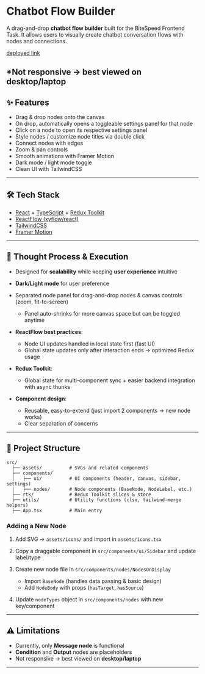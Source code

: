 # Chatbot Flow Builder

A drag-and-drop **chatbot flow builder** built for the BiteSpeed Frontend Task.
It allows users to visually create chatbot conversation flows with nodes and connections.

[deployed link](https://bite-speed-chatbot-q2wc.vercel.app/)

*Not responsive → best viewed on **desktop/laptop**
---

## ✨ Features

* Drag & drop nodes onto the canvas
* On drop, automatically opens a toggleable settings panel for that node
* Click on a node to open its respective settings panel
* Style nodes / customize node titles via double click
* Connect nodes with edges
* Zoom & pan controls
* Smooth animations with Framer Motion
* Dark mode / light mode toggle
* Clean UI with TailwindCSS

---

## 🛠️ Tech Stack

* [React](https://react.dev/) + [TypeScript](https://www.typescriptlang.org/) + [Redux Toolkit](https://redux-toolkit.js.org/)
* [ReactFlow (xyflow/react)](https://reactflow.dev/)
* [TailwindCSS](https://tailwindcss.com/)
* [Framer Motion](https://www.framer.com/motion/)

---

## 🧩 Thought Process & Execution

* Designed for **scalability** while keeping **user experience** intuitive
* **Dark/Light mode** for user preference
* Separated node panel for drag-and-drop nodes & canvas controls (zoom, fit-to-screen)

  * Panel auto-shrinks for more canvas space but can be toggled anytime
* **ReactFlow best practices**:

  * Node UI updates handled in local state first (fast UI)
  * Global state updates only after interaction ends → optimized Redux usage
* **Redux Toolkit**:

  * Global state for multi-component sync + easier backend integration with async thunks
* **Component design**:

  * Reusable, easy-to-extend (just import 2 components → new node works)
  * Clear separation of concerns

---

## 📂 Project Structure

```
src/
  ├── assets/          # SVGs and related components
  ├── components/      
  │   ├── ui/          # UI components (header, canvas, sidebar, settings)
  │   ├── nodes/       # Node components (BaseNode, NodeLabel, etc.)
  ├── rtk/             # Redux Toolkit slices & store
  ├── utils/           # Utility functions (clsx, tailwind-merge helpers)
  ├── App.tsx          # Main entry
```

### Adding a New Node

1. Add SVG → `assets/icons/` and import in `assets/icons.tsx`
2. Copy a draggable component in `src/components/ui/Sidebar` and update label/type
3. Create new node file in `src/components/nodes/NodesOnDisplay`

   * Import `BaseNode` (handles data passing & basic design)
   * Add `NodeBody` with props (`hasTarget`, `hasSource`)
4. Update `nodeTypes` object in `src/components/nodes` with new key/component

---

## ⚠️ Limitations

* Currently, only **Message node** is functional
* **Condition** and **Output** nodes are placeholders
* Not responsive → best viewed on **desktop/laptop**

---
